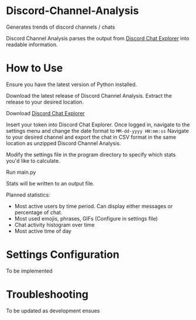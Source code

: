 # Discord-Channel-Analysis
Generates trends of discord channels / chats

Discord Channel Analysis parses the output from [Discord Chat Explorer](https://github.com/Tyrrrz/DiscordChatExporter) into readable information.

# How to Use
Ensure you have the latest version of Python installed.

Download the latest release of Discord Channel Analysis. Extract the release to your desired location.

Download [Discord Chat Explorer](https://github.com/Tyrrrz/DiscordChatExporter)

Insert your token into Discord Chat Explorer. Once logged in, navigate to the settings menu and change the date format to `MM-dd-yyyy HH:mm:ss`
Navigate to your desired channel and export the chat in CSV format in the same location as unzipped Discord Channel Analysis.

Modify the settings file in the program directory to specify which stats you'd like to calculate.

Run main.py

Stats will be written to an output file.


Planned statistics:

* Most active users by time period. Can display either messages or percentage of chat.
* Most used emojis, phrases, GIFs (Configure in settings file)
* Chat activity histogram over time
* Most active time of day

# Settings Configuration
To be implemented

# Troubleshooting
To be updated as development ensues
